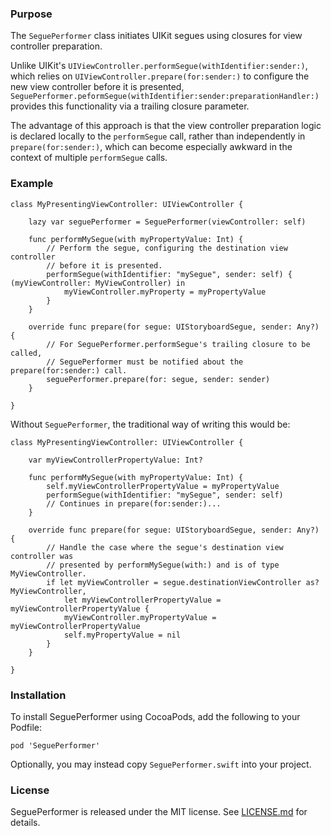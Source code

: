 ### Purpose

The `SeguePerformer` class initiates UIKit segues using closures for view controller preparation.

Unlike UIKit's  `UIViewController.performSegue(withIdentifier:sender:)`, which relies on
`UIViewController.prepare(for:sender:)` to configure the new view controller
before it is presented,
`SeguePerformer.peformSegue(withIdentifier:sender:preparationHandler:)` provides
this functionality via a trailing closure parameter.

The advantage of this approach is that the view controller preparation logic is
declared locally to the `performSegue` call, rather than independently in
`prepare(for:sender:)`, which can become especially  awkward in the context of 
multiple `performSegue` calls.

### Example

    class MyPresentingViewController: UIViewController {    
    
        lazy var seguePerformer = SeguePerformer(viewController: self)

        func performMySegue(with myPropertyValue: Int) {
            // Perform the segue, configuring the destination view controller
            // before it is presented.
            performSegue(withIdentifier: "mySegue", sender: self) { (myViewController: MyViewController) in
                myViewController.myProperty = myPropertyValue
            }
        }

        override func prepare(for segue: UIStoryboardSegue, sender: Any?) {
            // For SeguePerformer.performSegue's trailing closure to be called,
            // SeguePerformer must be notified about the prepare(for:sender:) call.
            seguePerformer.prepare(for: segue, sender: sender)
        }
        
    }

Without `SeguePerformer`, the traditional way of writing this would be:

    class MyPresentingViewController: UIViewController {    
    
        var myViewControllerPropertyValue: Int?
    
        func performMySegue(with myPropertyValue: Int) {
            self.myViewControllerPropertyValue = myPropertyValue
            performSegue(withIdentifier: "mySegue", sender: self)
            // Continues in prepare(for:sender:)...
        }

        override func prepare(for segue: UIStoryboardSegue, sender: Any?) {
            // Handle the case where the segue's destination view controller was
            // presented by performMySegue(with:) and is of type MyViewController.
            if let myViewController = segue.destinationViewController as? MyViewController, 
                let myViewControllerPropertyValue = myViewControllerPropertyValue {
                myViewController.myPropertyValue = myViewControllerPropertyValue
                self.myPropertyValue = nil
            }
        }
        
    }


### Installation

To install SeguePerformer using CocoaPods, add the following to your Podfile:

    pod 'SeguePerformer'

Optionally, you may instead copy `SeguePerformer.swift` into your project.

### License

SeguePerformer is released under the MIT license. See [LICENSE.md](https://github.com/SeguePerformer//LICENSE.md) for details.
